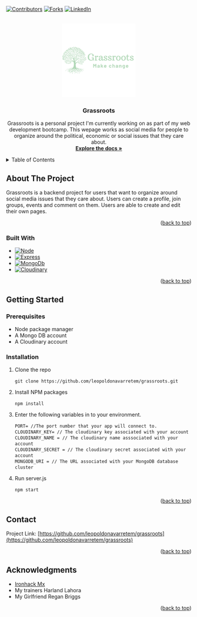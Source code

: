 <a name="readme-top"></a>


<!-- PROJECT SHIELDS -->

[![Contributors][contributors-shield]][contributors-url]
[![Forks][forks-shield]][forks-url]
[![LinkedIn][linkedin-shield]][linkedin-url]

<!-- PROJECT LOGO -->
<!--suppress ALL -->
<br />
<div align="center">
  <a href="https://github.com/leopoldonavarretem/grassroots">
    <img src="./public/images/logo.svg" alt="Logo" width="200" height="200">
  </a>

<h3 align="center">Grassroots</h3>

  <p align="center">
    Grassroots is a personal project I'm currently working on as part of my web development bootcamp. This wepage works as social media for people to organize around the political, economic or social issues that they care about.
    <br />
    <a href="https://github.com/leopoldonavarretem/grassroots"><strong>Explore the docs »</strong></a>
    <br />
</p>
</div>



<!-- TABLE OF CONTENTS -->
<details>
  <summary>Table of Contents</summary>
  <ol>
    <li>
      <a href="#about-the-project">About The Project</a>
      <ul>
        <li><a href="#built-with">Built With</a></li>
      </ul>
    </li>
    <li>
      <a href="#getting-started">Getting Started</a>
      <ul>
        <li><a href="#prerequisites">Prerequisites</a></li>
        <li><a href="#installation">Installation</a></li>
      </ul>
    </li>
    <li><a href="#contact">Contact</a></li>
    <li><a href="#acknowledgments">Acknowledgments</a></li>
  </ol>
</details>



<!-- ABOUT THE PROJECT -->

## About The Project

Grassroots is a backend project for users that want to organize around social media issues that they care about. Users can create a profile, join groups, events and comment on 
them. Users are able to create and edit their own pages.

<p align="right">(<a href="#readme-top">back to top</a>)</p>

### Built With

* [![Node][Node.js]][Node-url]
* [![Express][Express.js]][Express-url]
* [![MongoDb][MongoDb]][MongoDb-url]
* [![Cloudinary][Cloudinary]][Cloudinary-url]

<p align="right">(<a href="#readme-top">back to top</a>)</p>


<!-- GETTING STARTED -->

## Getting Started

### Prerequisites

* Node package manager
* A Mongo DB account
* A Cloudinary account

### Installation

1. Clone the repo
   ```
   git clone https://github.com/leopoldonavarretem/grassroots.git
   ```
2. Install NPM packages
   ```
   npm install
   ```
3. Enter the following variables in to your environment.
   ```
   PORT= //The port number that your app will connect to.
   CLOUDINARY_KEY= // The cloudinary key associated with your account
   CLOUDINARY_NAME = // The cloudinary name asssociated with your account
   CLOUDINARY_SECRET = // The cloudinary secret associated with your account
   MONGODB_URI = // The URL associated with your MongoDB database cluster
   ```
4. Run server.js
   ```
   npm start
   ```

<p align="right">(<a href="#readme-top">back to top</a>)</p>


<!-- CONTACT -->

## Contact

Project Link: [https://github.com/leopoldonavarretem/grassroots](https://github.com/leopoldonavarretem/grassroots)

<p align="right">(<a href="#readme-top">back to top</a>)</p>



<!-- ACKNOWLEDGMENTS -->

## Acknowledgments

* [Ironhack Mx](https://www.ironhack.com/mx)
* My trainers Harland Lahora
* My Girlfriend Regan Briggs

<p align="right">(<a href="#readme-top">back to top</a>)</p>



<!-- MARKDOWN LINKS & IMAGES -->

[contributors-shield]: https://img.shields.io/github/contributors/leopoldonavarretem/ders-backend.svg?style=for-the-badge

[contributors-url]: https://github.com/leopoldonavarretem/ders-backend/graphs/contributors

[forks-shield]: https://img.shields.io/github/forks/leopoldonavarretem/ders-backend.svg?style=for-the-badge

[forks-url]: https://github.com/leopoldonavarretem/ders-backend/network/members

[linkedin-shield]: https://img.shields.io/badge/-LinkedIn-black.svg?style=for-the-badge&logo=linkedin&colorB=555

[linkedin-url]: https://linkedin.com/in/leopoldonavarretem

[Express.js]: https://img.shields.io/badge/Express-20232A?style=for-the-badge&logo=express&logoColor=FFFFFF

[Express-url]: https://expressjs.com/

[Node.js]: https://img.shields.io/badge/Node.js-339933?style=for-the-badge&logo=node.js&logoColor=000000

[Node-url]: https://nodejs.org

[MongoDb]: https://img.shields.io/badge/MongoDB-47A248?style=for-the-badge&logo=MongoDB&logoColor=000000

[MongoDB-url]: https://www.mongodb.com/

[Cloudinary]: https://img.shields.io/badge/Cloudinary-3448C5?style=for-the-badge&logo=Cloudinary&logoColor=000000

[Cloudinary-url]: https://cloudinary.com/
